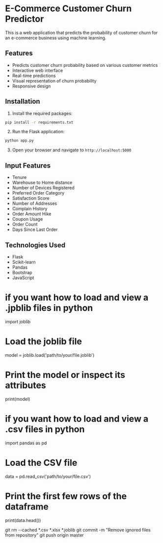 # E-Commerce Customer Churn Predictor

This is a web application that predicts the probability of customer churn for an e-commerce business using machine learning.

## Features

- Predicts customer churn probability based on various customer metrics
- Interactive web interface
- Real-time predictions
- Visual representation of churn probability
- Responsive design

## Installation

1. Install the required packages:
```bash
pip install -r requirements.txt
```

2. Run the Flask application:
```bash
python app.py
```

3. Open your browser and navigate to `http://localhost:5000`

## Input Features

- Tenure
- Warehouse to Home distance
- Number of Devices Registered
- Preferred Order Category
- Satisfaction Score
- Number of Addresses
- Complain History
- Order Amount Hike
- Coupon Usage
- Order Count
- Days Since Last Order

## Technologies Used

- Flask
- Scikit-learn
- Pandas
- Bootstrap
- JavaScript


# if you want how to load and view a .jpblib files in python
import joblib
# Load the joblib file
model = joblib.load('path/to/your/file.joblib')
# Print the model or inspect its attributes
print(model)

# if you want how to load and view a .csv files in python
import pandas as pd
# Load the CSV file
data = pd.read_csv('path/to/your/file.csv')
# Print the first few rows of the dataframe
print(data.head())

git rm --cached *.csv *.xlsx *.joblib
git commit -m "Remove ignored files from repository"
git push origin master